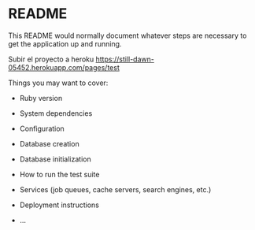 # README

This README would normally document whatever steps are necessary to get the
application up and running.

Subir el proyecto a heroku   https://still-dawn-05452.herokuapp.com/pages/test

Things you may want to cover:

* Ruby version

* System dependencies

* Configuration

* Database creation

* Database initialization

* How to run the test suite

* Services (job queues, cache servers, search engines, etc.)

* Deployment instructions

* ...

